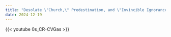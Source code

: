 ```yaml
---
title: "Desolate \"Church,\" Predestination, and \"Invincible Ignorance\""
date: 2024-12-19
---
```


{{< youtube 0s_CR-CVGas >}}
